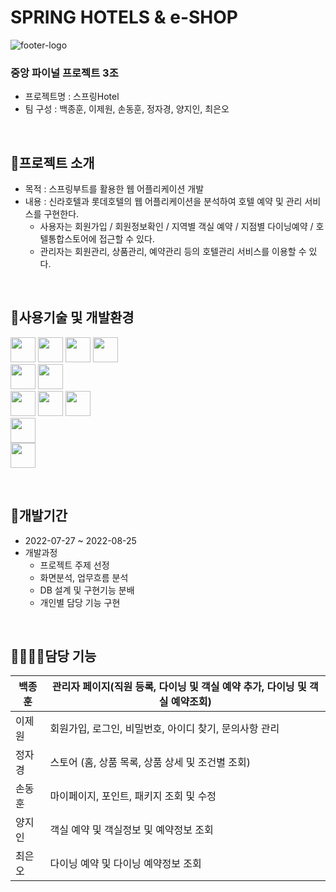 # SPRING HOTELS & e-SHOP


  
![footer-logo](https://user-images.githubusercontent.com/107451401/186796646-9f303fc4-83e2-457b-9214-08a94f7f4366.png)


### 중앙 파이널 프로젝트 3조
- 프로젝트명 : 스프링Hotel
- 팀 구성 : 백종훈, 이제원, 손동훈, 정자경, 양지인, 최은오
<br>


    
## 🏨프로젝트 소개
- 목적 : 스프링부트를 활용한 웹 어플리케이션 개발
- 내용 : 신라호텔과 롯데호텔의 웹 어플리케이션을 분석하여 호텔 예약 및 관리 서비스를 구현한다.
  - 사용자는 회원가입 / 회원정보확인 / 지역별 객실 예약 / 지점별 다이닝예약 / 호텔통합스토어에 접근할 수 있다.
  - 관리자는 회원관리, 상품관리, 예약관리 등의 호텔관리 서비스를 이용할 수 있다.

<br>

## 🏨사용기술 및 개발환경
<img height="40px" src="https://img.shields.io/badge/JAVA-007396?style=flat&logo=java&logoColor=white"/>  <img height="40px" src="https://img.shields.io/badge/JavaScript-F7DF1E?style=flat&logo=JavaScript&logoColor=white"/>
<img height="40px" src="https://img.shields.io/badge/jQuery-0769AD?style=flat&logo=jQuery&logoColor=white"/>
<img height="40px" src="https://img.shields.io/badge/JSON-000000?style=flat&logo=JSON&logoColor=white"/>
<br>
<img height="40px"  src="https://img.shields.io/badge/Spring Boot-6DB33F?style=flat&logo=Spring Boot&logoColor=white"/>
<img height="40px"  src="https://img.shields.io/badge/Eclipse IDE-2C2255?style=flat&logo=Eclipse IDE&logoColor=white"/>
<br>
<img height="40px" src="https://img.shields.io/badge/CSS3-1572B6?style=flat&logo=CSS3&logoColor=white"/>
<img height="40px" src="https://img.shields.io/badge/HTML5-E34F26?style=flat&logo=HTML5&logoColor=white"/>
<img height="40px" src="https://img.shields.io/badge/Bootstrap-7952B3?style=flat&logo=Bootstrap&logoColor=white"/>
<br>
<img height="40px" src="https://img.shields.io/badge/Oracle-F80000?style=flat&logo=Oracle&logoColor=white"/>
<br>
<img height="40px" src="https://img.shields.io/badge/GitHub-181717?style=flat&logo=GitHub&logoColor=white"/>

<br>
    
## 📅개발기간
- 2022-07-27 ~ 2022-08-25
- 개발과정
  - 프로젝트 주제 선정
  - 화면분석, 업무흐름 분석
  - DB 설계 및 구현기능 분배
  - 개인별 담당 기능 구현
  
<br>
    
## 👨‍💻👩‍💻담당 기능

 백종훈 | 관리자 페이지(직원 등록, 다이닝 및 객실 예약 추가, 다이닝 및 객실 예약조회)
---- | ---- 
 이제원 | 회원가입, 로그인, 비밀번호, 아이디 찾기, 문의사항 관리
 정자경 | 스토어 (홈, 상품 목록, 상품 상세 및 조건별 조회)
 손동훈 | 마이페이지, 포인트, 패키지 조회 및 수정
 양지인 | 객실 예약 및 객실정보 및 예약정보 조회
 최은오 | 다이닝 예약 및 다이닝 예약정보 조회
<br>
